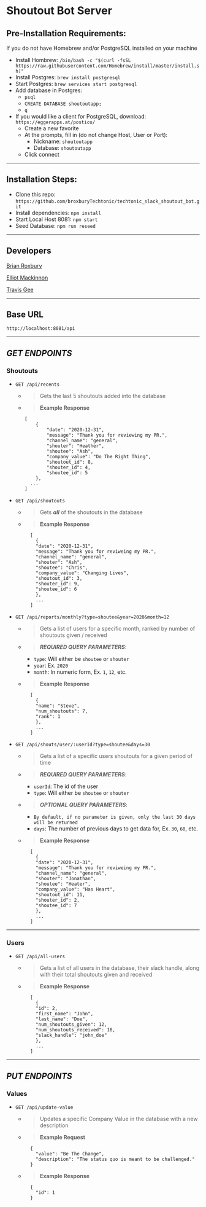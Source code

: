 # Shoutout Bot Server

## Pre-Installation Requirements:
If you do not have Homebrew and/or PostgreSQL installed on your machine
- Install Hombrew: `/bin/bash -c "$(curl -fsSL https://raw.githubusercontent.com/Homebrew/install/master/install.sh)"`
- Install Postgres: `brew install postgresql`
- Start Postgres: `brew services start postgresql`
- Add database in Postgres: 
  - `psql`
  - `CREATE DATABASE shoutoutapp;`
  - `q`
- If you would like a client for PostgreSQL, download: `https://eggerapps.at/postico/`
  - Create a new favorite
  - At the prompts, fill in (do not change Host, User or Port):
      - Nickname: `shoutoutapp`
      - Database: `shoutoutapp`
  - Click connect
---

## Installation Steps:
- Clone this repo: ```https://github.com/broxburyTechtonic/techtonic_slack_shoutout_bot.git```
- Install dependencies: ```npm install```
- Start Local Host 8081: ```npm start```
- Seed Database: ```npm run reseed```

---

## Developers
[Brian Roxbury](https://github.com/broxburyTechtonic)

[Elliot Mackinnon](https://github.com/emackinnonTechtonic)

[Travis Gee](https://github.com/tgeeTechtonic)

---

## Base URL

`http://localhost:8081/api`

---

## ***GET ENDPOINTS***

### Shoutouts

- `GET /api/recents`

  - > Gets the last 5 shoutouts added into the database 
  - > **Example Response**
    ```
    [
        {
            "date": "2020-12-31",
            "message": "Thank you for reviewing my PR.",
            "channel_name": "general",
            "shouter": "Heather",
            "shoutee": "Ash",
            "company_value": "Do The Right Thing",
            "shoutout_id": 8,
            "shouter_id": 4,
            "shoutee_id": 5
        },
      ...
    ]
    ```
- `GET /api/shoutouts`

  - > Gets ***all*** of the shoutouts in the database
  - > **Example Response**
    ```
      [
        {
        "date": "2020-12-31",
        "message": "Thank you for reviweing my PR.",
        "channel_name": "general",
        "shouter": "Ash",
        "shoutee": "Chris",
        "company_value": "Changing Lives",
        "shoutout_id": 3,
        "shouter_id": 9,
        "shoutee_id": 6
        },
        ...
      ]
    ```
- `GET /api/reports/monthly?type=shoutee&year=2020&month=12`

  - > Gets a list of users for a specific month, ranked by number of shoutouts given / received
  - > ***REQUIRED QUERY PARAMETERS***:
    - `type`: Will either be `shoutee` or `shouter`
    - `year`: Ex. `2020`
    - `month`: In numeric form, Ex. `1`, `12`, etc.
  - > **Example Response**
    ```
      [
        {
        "name": "Steve",
        "num_shoutouts": 7,
        "rank": 1
        },
        ...
      ]
    ```
- `GET /api/shouts/user/:userId?type=shoutee&days=30`

  - > Gets a list of a specific users shoutouts for a given period of time
  - > ***REQUIRED QUERY PARAMETERS***:
    - `userId`: The id of the user
    - `type`: Will either be `shoutee` or `shouter`
  - > ***OPTIONAL QUERY PARAMETERS***:
    - `By default, if no parameter is given, only the last 30 days will be returned`
    - `days`: The number of previous days to get data for, Ex. `30`, `60`, etc.
  - > **Example Response**
    ```
      [
        {
        "date": "2020-12-31",
        "message": "Thank you for reviweing my PR.",
        "channel_name": "general",
        "shouter": "Jonathan",
        "shoutee": "Heater",
        "company_value": "Has Heart",
        "shoutout_id": 11,
        "shouter_id": 2,
        "shoutee_id": 7
        },
        ...
      ]
    ```

---

### Users

- `GET /api/all-users`

  - > Gets a list of all users in the database, their slack handle, along with their total shoutouts given and received
  - > **Example Response**
    ```
      [
        {
        "id": 2,
        "first_name": "John",
        "last_name": "Doe",
        "num_shoutouts_given": 12,
        "num_shoutouts_received": 18,
        "slack_handle": "john_doe"
        },
        ...
      ]
    ```

---

## ***PUT ENDPOINTS***

### Values

- `GET /api/update-value`

  - > Updates a specific Company Value in the database with a new description
  - > **Example Request**
    ```
      {
        "value": "Be The Change",
        "description": "The status quo is meant to be challenged."
      }
    ```
  - > **Example Response**
    ```
      {
        "id": 1
      }
    ```

